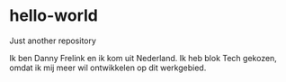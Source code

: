 # hello-world
Just another repository

Ik ben Danny Frelink en ik kom uit Nederland. Ik heb blok Tech gekozen, omdat ik mij meer wil ontwikkelen op dit werkgebied.
